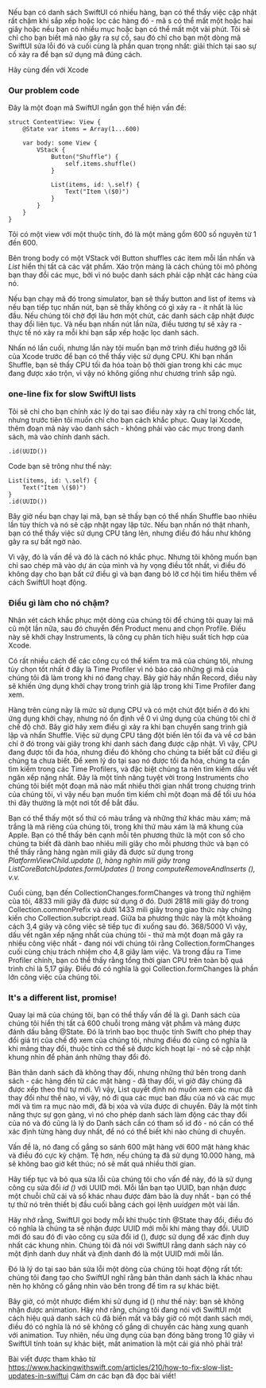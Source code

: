 Nếu bạn có danh sách SwiftUI có nhiều hàng, bạn có thể thấy việc cập nhật rất chậm khi sắp xếp hoặc lọc các hàng đó - mã s có thể mất một hoặc hai giây hoặc nếu bạn có nhiều mục hoặc bạn có thể mất một vài phút.
Tôi sẽ chỉ cho bạn biết mã nào gây ra sự cố, sau đó chỉ cho bạn một dòng mã SwiftUI sửa lỗi đó và cuối cùng là phần quan trọng nhất: giải thích tại sao sự cố xảy ra để bạn sử dụng mã đúng cách.

Hãy cùng đến với Xcode

### Our problem code

Đây là một đoạn mã SwiftUI ngắn gọn thể hiện vấn đề:

```
struct ContentView: View {
    @State var items = Array(1...600)

    var body: some View {
        VStack {
            Button("Shuffle") {
                self.items.shuffle()
            }

            List(items, id: \.self) {
                Text("Item \($0)")
            }
        }
    }
}
```

Tôi có một view với một thuộc tính, đó là một mảng gồm 600 số nguyên từ 1 đến 600.

Bên trong body có một VStack với Button shuffles các item mỗi lần nhấn và *List* hiển thị tất cả các vật phẩm. Xáo trộn mảng là cách chúng tôi mô phỏng bạn thay đổi các mục, bởi vì nó buộc danh sách phải cập nhật các hàng của nó.

Nếu bạn chạy mã đó trong simulator, bạn sẽ thấy button and list of items và nếu bạn tiếp tục nhấn nút, bạn sẽ thấy không có gì xảy ra - ít nhất là lúc đầu. Nếu chúng tôi chờ đợi lâu hơn một chút, các danh sách cập nhật được thay đổi liên tục. Và nếu bạn nhấn nút lần nữa, điều tương tự sẽ xảy ra - thực tế nó xảy ra mỗi khi bạn sắp xếp hoặc lọc danh sách.

Nhấn nó lần cuối, nhưng lần này tôi muốn bạn mở trình điều hướng gỡ lỗi của Xcode trước để bạn có thể thấy việc sử dụng CPU. Khi bạn nhấn Shuffle, bạn sẽ thấy CPU tối đa hóa toàn bộ thời gian trong khi các mục đang được xáo trộn, vì vậy nó không giống như chương trình sắp ngủ.

### one-line fix for slow SwiftUI lists

Tôi sẽ chỉ cho bạn chính xác lý do tại sao điều này xảy ra chỉ trong chốc lát, nhưng trước tiên tôi muốn chỉ cho bạn cách khắc phục. Quay lại Xcode, thêm đoạn mã này vào danh sách - không phải vào các mục trong danh sách, mà vào chính danh sách.

```
.id(UUID())
```

Code bạn sẽ trông như thế này:

```
List(items, id: \.self) {
    Text("Item \($0)")
}
.id(UUID())
```

Bây giờ nếu bạn chạy lại mã, bạn sẽ thấy bạn có thể nhấn Shuffle bao nhiêu lần tùy thích và nó sẽ cập nhật ngay lập tức. Nếu bạn nhấn nó thật nhanh, bạn có thể thấy việc sử dụng CPU tăng lên, nhưng điều đó hầu như không gây ra sự bất ngờ nào.

Vì vậy, đó là vấn đề và đó là cách nó khắc phục. Nhưng tôi không muốn bạn chỉ sao chép mã vào dự án của mình và hy vọng điều tốt nhất, vì điều đó không dạy cho bạn bất cứ điều gì và bạn đang bỏ lỡ cơ hội tìm hiểu thêm về cách SwiftUI hoạt động.

### Điều gì làm cho nó chậm?

Nhận xét cách khắc phục một dòng của chúng tôi để chúng tôi quay lại mã cũ một lần nữa, sau đó chuyển đến Product menu and chọn Profile. Điều này sẽ khởi chạy Instruments, là công cụ phân tích hiệu suất tích hợp của Xcode.

Có rất nhiều cách để các công cụ có thể kiểm tra mã của chúng tôi, nhưng tùy chọn tốt nhất ở đây là Time Profiler vì nó báo cáo những gì mã của chúng tôi đã làm trong khi nó đang chạy. Bây giờ hãy nhấn Record, điều này sẽ khiến ứng dụng khởi chạy trong trình giả lập trong khi Time Profiler đang xem.

Hàng trên cùng này là mức sử dụng CPU và có một chút đột biến ở đó khi ứng dụng khởi chạy, nhưng nó ổn định về 0 vì ứng dụng của chúng tôi chỉ ở chế độ chờ. Bây giờ hãy xem điều gì xảy ra khi bạn chuyển sang trình giả lập và nhấn Shuffle. Việc sử dụng CPU tăng đột biến lên tối đa và về cơ bản chỉ ở đó trong vài giây trong khi danh sách đang được cập nhật.
Vì vậy, CPU đang được tối đa hóa, nhưng điều đó không cho chúng ta biết bất cứ điều gì chúng ta chưa biết. Để xem lý do tại sao nó được tối đa hóa, chúng ta cần tìm kiếm trong các Time Profilers, và đặc biệt chúng ta nên tìm kiếm dấu vết ngăn xếp nặng nhất. Đây là một tính năng tuyệt vời trong Instruments cho chúng tôi biết một đoạn mã nào mất nhiều thời gian nhất trong chương trình của chúng tôi, vì vậy nếu bạn muốn tìm kiếm chỉ một đoạn mã để tối ưu hóa thì đây thường là một nơi tốt để bắt đầu.

Bạn có thể thấy một số thứ có màu trắng và những thứ khác màu xám; mã trắng là mã riêng của chúng tôi, trong khi thứ màu xám là mã khung của Apple. Bạn có thể thấy bên cạnh mỗi tên phương thức là một con số cho chúng ta biết đã dành bao nhiêu mili giây cho mỗi phương thức và bạn có thể thấy rằng hàng ngàn mili giây đã được sử dụng trong *PlatformViewChild.update (), hàng nghìn mili giây trong ListCoreBatchUpdates.formUpdates () trong computeRemoveAndInserts (), v.v.*

Cuối cùng, bạn đến CollectionChanges.formChanges và trong thử nghiệm của tôi, 4833 mili giây đã được sử dụng ở đó. Dưới 2818 mili giây đó trong Collection.commonPrefix và dưới 1433 mili giây trong giao thức này chứng kiến cho Collection.subcript.read. Giữa ba phương thức này là một khoảng cách 3,4 giây và công việc sẽ tiếp tục đi xuống sau đó. 368/5000
Vì vậy, dấu vết ngăn xếp nặng nhất của chúng tôi - thứ mà một đoạn mã gây ra nhiều công việc nhất - đang nói với chúng tôi rằng Collection.formChanges cuối cùng chịu trách nhiệm cho 4,8 giây làm việc. Và trong đầu ra Time Profiler chính, bạn có thể thấy rằng tổng thời gian CPU trên toàn bộ quá trình chỉ là 5,17 giây. Điều đó có nghĩa là gọi Collection.formChanges là phần lớn công việc của chúng tôi.

### It's a different list, promise!

Quay lại mã của chúng tôi, bạn có thể thấy vấn đề là gì. Danh sách của chúng tôi hiển thị tất cả 600 chuỗi trong mảng vật phẩm và mảng được đánh dấu bằng @State. Đó là trình bao bọc thuộc tính Swift cho phép thay đổi giá trị của chế độ xem của chúng tôi, nhưng điều đó cũng có nghĩa là khi mảng thay đổi, thuộc tính cơ thể sẽ được kích hoạt lại - nó sẽ cập nhật khung nhìn để phản ánh những thay đổi đó.

Bản thân danh sách đã không thay đổi, nhưng những thứ bên trong danh sách - các hàng đến từ các mặt hàng - đã thay đổi, vì giờ đây chúng đã được xếp theo thứ tự mới. Vì vậy, List quyết định nó muốn xem các mục đã thay đổi như thế nào, vì vậy, nó đi qua các mục ban đầu của nó và các mục mới và tìm ra mục nào mới, đã bị xóa và vừa được di chuyển. Đây là một tính năng thực sự gọn gàng, vì nó cho phép danh sách làm động các thay đổi của nó và đó cũng là lý do Danh sách cần có tham số id đó - nó cần có thể xác định từng hàng duy nhất, để nó có thể biết khi nào chúng di chuyển.

Vấn đề là, nó đang cố gắng so sánh 600 mặt hàng với 600 mặt hàng khác và điều đó cực kỳ chậm. Tệ hơn, nếu chúng ta đã sử dụng 10.000 hàng, mã sẽ không bao giờ kết thúc; nó sẽ mất quá nhiều thời gian.

Hãy tiếp tục và bỏ qua sửa lỗi của chúng tôi cho vấn đề này, đó là sử dụng công cụ sửa đổi *id ()* với UUID mới. Mỗi lần bạn tạo UUID, bạn nhận được một chuỗi chữ cái và số khác nhau được đảm bảo là duy nhất - bạn có thể tự thử nó trên thiết bị đầu cuối bằng cách gọi lệnh *uuidgen* một vài lần.

Hãy nhớ rằng, SwiftUI gọi body mỗi khi thuộc tính @State thay đổi, điều đó có nghĩa là chúng ta sẽ nhận được UUID mới mỗi khi mảng thay đổi. UUID mới đó sau đó đi vào công cụ sửa đổi id (), được sử dụng để xác định duy nhất các khung nhìn. Chúng tôi đã nói với SwiftUI rằng danh sách này có một định danh duy nhất và định danh đó là một UUID mới mỗi lần.

Đó là lý do tại sao bản sửa lỗi một dòng của chúng tôi hoạt động rất tốt: chúng tôi đang tạo cho SwiftUI nghĩ rằng bản thân danh sách là khác nhau nên họ không cố gắng nhìn vào bên trong để tìm ra sự khác biệt. 

Bây giờ, có một nhược điểm khi sử dụng id () như thế này: bạn sẽ không nhận được animation. Hãy nhớ rằng, chúng tôi đang nói với SwiftUI một cách hiệu quả danh sách cũ đã biến mất và bây giờ có một danh sách mới, điều đó có nghĩa là nó sẽ không cố gắng di chuyển các hàng xung quanh với animation. Tuy nhiên, nếu ứng dụng của bạn đóng băng trong 10 giây vì SwiftUI tính toán sự khác biệt, mất animation là một cái giá nhỏ phải trả!

Bài viết được tham khảo từ https://www.hackingwithswift.com/articles/210/how-to-fix-slow-list-updates-in-swiftui
Cảm ơn các bạn đã đọc bài viết!